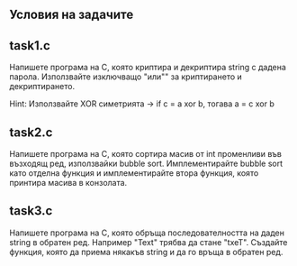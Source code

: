 

## Условия на задачите

## task1.c 

Напишете програма на C, която криптира и декриптира string с дадена парола. Използвайте изключващо "или"" за криптирането и декриптирането.

Hint: Използвайте XOR симетрията -> if c = a xor b, тогава a = c xor b

## task2.c 

Напишете програма на C, която сортира масив от int променливи във възходящ ред, използвайки bubble sort. Имплементирайте bubble sort като отделна функция
и имплементирайте втора функция, която принтира масива в конзолата.

## task3.c

Напишете програма на C, която обръща последователността на даден string в обратен ред. Например "Text" трябва да стане "txeT". Създайте функция, която да приема
някакъв string и да го връща в обратен ред.
